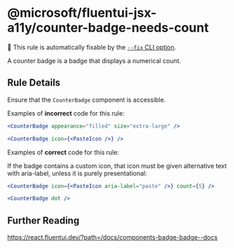 # @microsoft/fluentui-jsx-a11y/counter-badge-needs-count

🔧 This rule is automatically fixable by the [`--fix` CLI option](https://eslint.org/docs/latest/user-guide/command-line-interface#--fix).

<!-- end auto-generated rule header -->

A counter badge is a badge that displays a numerical count.

## Rule Details

Ensure that the `CounterBadge` component is accessible.

Examples of **incorrect** code for this rule:

```jsx
<CounterBadge appearance="filled" size="extra-large" />
```

```jsx
<CounterBadge icon={<PasteIcon />} />
```


Examples of **correct** code for this rule:

If the badge contains a custom icon, that icon must be given alternative text with aria-label, unless it is purely presentational:

```jsx
<CounterBadge icon={<PasteIcon aria-label="paste" />} count={5} />
```

```jsx
<CounterBadge dot />
```

## Further Reading

<https://react.fluentui.dev/?path=/docs/components-badge-badge--docs>
